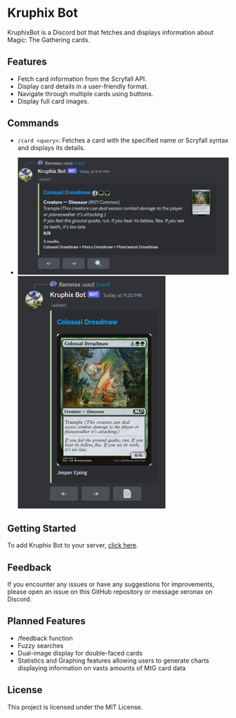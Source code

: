 # Kruphix Bot

KruphixBot is a Discord bot that fetches and displays information about Magic: The Gathering cards.

## Features

- Fetch card information from the Scryfall API.
- Display card details in a user-friendly format.
- Navigate through multiple cards using buttons.
- Display full card images.

## Commands

- `/card <query>`: Fetches a card with the specified name or Scryfall syntax and displays its details.

- ![Screenshot](docs/KB_Fig1.png) ![Screenshot](docs/KB_Fig2.png)

## Getting Started

To add Kruphix Bot to your server, [click here](<https://discord.com/api/oauth2/authorize?client_id=1099066463236673626&permissions=277025704960&scope=bot%20applications.commands>).

## Feedback

If you encounter any issues or have any suggestions for improvements, please open an issue on this GitHub repository or message xeronax on Discord.

## Planned Features

- /feedback function
- Fuzzy searches
- Dual-image display for double-faced cards
- Statistics and Graphing features allowing users to generate charts displaying information on vasts amounts of MtG card data

## License

This project is licensed under the MIT License.

